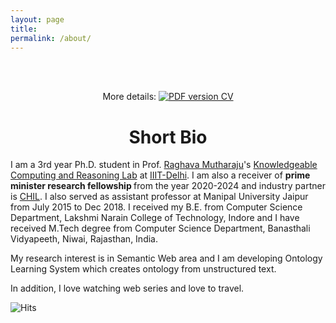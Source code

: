 ```yaml
---
layout: page
title: 
permalink: /about/
---
```

<br />
<p align="center">
  <br />  
    More details: 
    <a href="/img/Monika_Jain_resume.pdf">
        <img alt="PDF version CV" src="https://img.shields.io/badge/Curriculum Vitae-PDF-blue.svg">
    </a>
</p>


# <center>Short Bio</center>

I am a 3rd year Ph.D. student in Prof. [Raghava Mutharaju](http://raghavam.github.io/)'s [Knowledgeable Computing and Reasoning Lab](https://kracr-website.web.app/) at [IIIT-Delhi](https://www.iiitd.ac.in/). I am also a receiver of <b> prime minister research fellowship </b> from the year 2020-2024 and industry partner is [CHIL](https://www.childhealthimprints.com/). I also served as assistant professor at Manipal University Jaipur from July 2015 to Dec 2018. I received my B.E. from Computer Science Department, Lakshmi Narain College of Technology, Indore and I have received M.Tech degree from Computer Science Department, Banasthali Vidyapeeth, Niwai, Rajasthan, India.

My research interest is in Semantic Web area and I am developing Ontology Learning System which creates ontology from unstructured text.

In addition, I love watching web series and love to travel.

<img src="https://hitcounter.pythonanywhere.com/count/tag.svg" alt="Hits">

